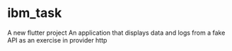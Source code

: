 # ibm_task

A new flutter project 
An application that displays data and logs from a fake API as an exercise in provider http
